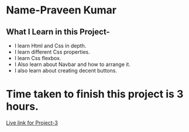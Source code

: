 # Name-Praveen Kumar 

 ## What I Learn in this Project-


- I learn Html and Css in depth.
- I learn different Css properties.
- I learn Css flexbox.
- I Also learn about Navbar and how to arrange it.
- I also learn about creating decent buttons.



# Time taken to finish this project is 3 hours.

[Live link for Project-3]()


